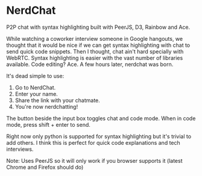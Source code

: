 NerdChat
========

P2P chat with syntax highlighting built with PeerJS, D3, Rainbow and Ace.

While watching a coworker interview someone in Google hangouts, we thought that it would be nice if
we can get syntax highlighting with chat to send quick code snippets. Then I thought, chat ain't
hard specially with WebRTC. Syntax highlighting is easier with the vast number of libraries available.
Code editing? Ace. A few hours later, nerdchat was born.

It's dead simple to use:

1. Go to NerdChat.
2. Enter your name.
3. Share the link with your chatmate.
4. You're now nerdchatting!

The button beside the input box toggles chat and code mode. When in code mode, press shift + enter to send.

Right now only python is supported for syntax highlighting but it's trivial to add others.
I think this is perfect for quick code explanations and tech interviews.

Note: Uses PeerJS so it will only work if you browser supports it (latest Chrome and Firefox should do)
